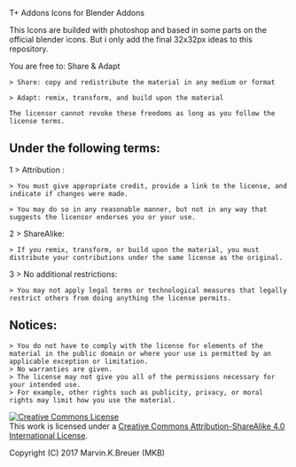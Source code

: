 T+ Addons Icons for Blender Addons

This Icons are builded with photoshop and based in some parts on the official blender icons.
But i only add the final 32x32px ideas to this repository.

You are free to:   Share &  Adapt 

    > Share: copy and redistribute the material in any medium or format

    > Adapt: remix, transform, and build upon the material 

    The licensor cannot revoke these freedoms as long as you follow the license terms.

Under the following terms:
-----------------------------------

1 > Attribution :	

    > You must give appropriate credit, provide a link to the license, and indicate if changes were made.
 
    > You may do so in any reasonable manner, but not in any way that suggests the licensor endorses you or your use.

2 > ShareAlike: 		

    > If you remix, transform, or build upon the material, you must distribute your contributions under the same license as the original.

3 > No additional restrictions: 	

    > You may not apply legal terms or technological measures that legally restrict others from doing anything the license permits.


Notices:
-----------
    > You do not have to comply with the license for elements of the material in the public domain or where your use is permitted by an applicable exception or limitation.
    > No warranties are given. 
    > The license may not give you all of the permissions necessary for your intended use. 
    > For example, other rights such as publicity, privacy, or moral rights may limit how you use the material.

<a rel="license" href="http://creativecommons.org/licenses/by-sa/4.0/"><img alt="Creative Commons License" style="border-width:0" src="https://i.creativecommons.org/l/by-sa/4.0/88x31.png" /></a><br />This work is licensed under a <a rel="license" href="http://creativecommons.org/licenses/by-sa/4.0/">Creative Commons Attribution-ShareAlike 4.0 International License</a>.

Copyright (C) 2017  Marvin.K.Breuer (MKB)
